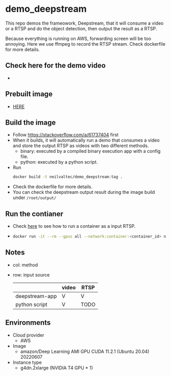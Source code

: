 # demo_deepstream
This repo demos the frameowork, Deepstream, that it will consume a video or a RTSP and do the object detection, then output the result as a RTSP.

Because everything is running on AWS, forwarding screen will be too annoying. Here we use ffmpeg to record the RTSP stream. Check dockerfile for more details.

## Check here for the demo video
- 

## Prebuilt image
- [HERE](https://hub.docker.com/repository/docker/neilvaltec/demo_deepstream)
## Build the image
- Follow https://stackoverflow.com/a/61737404 first
- When it builds, it will automatically run a demo that consumes a video and store the output RTSP as videos with two different methods.
  - binary: executed by a compiled binary execution app with a config file.
  - python: executed by a python script.
- Run
  ```bash
  docker build -t neilvaltec/demo_deepstream:tag .
  ```
- Check the dockerfile for more details.
- You can check the deepstream output result during the image build under `/root/output/`

## Run the contianer 
- Check [here](https://github.com/Valteq/starship/issues/6#issuecomment-1635487547) to see how to run a container as a input RTSP. 
- ```bash
  docker run -it --rm --gpus all --network:container:<container_id> neilvaltec/demo_deepstream:tag bash
  ```
## Notes
- col: method
- row: input source

  ||video|RTSP|
  |---|---|---|
  |deepstream-app|V|V|
  |python script|V|TODO|


## Environments
- Cloud provider
    - AWS
- Image
    - amazon/Deep Learning AMI GPU CUDA 11.2.1 (Ubuntu 20.04) 20220607
- Instance type
    - g4dn.2xlarge (NVIDIA T4 GPU * 1)
